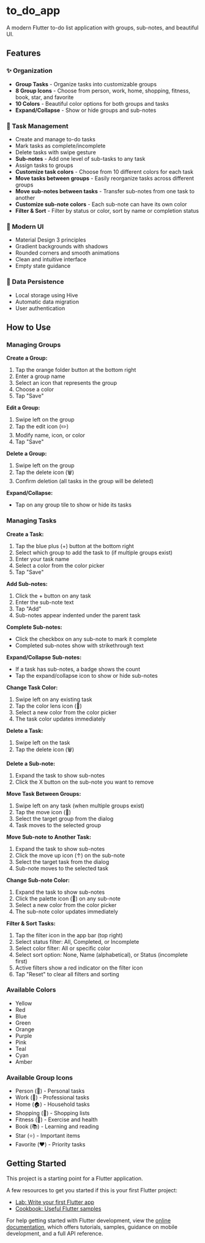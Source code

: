 # to_do_app

A modern Flutter to-do list application with groups, sub-notes, and beautiful UI.

## Features

### ✨ Organization
- **Group Tasks** - Organize tasks into customizable groups
- **8 Group Icons** - Choose from person, work, home, shopping, fitness, book, star, and favorite
- **10 Colors** - Beautiful color options for both groups and tasks
- **Expand/Collapse** - Show or hide groups and sub-notes

### 📝 Task Management
- Create and manage to-do tasks
- Mark tasks as complete/incomplete
- Delete tasks with swipe gesture
- **Sub-notes** - Add one level of sub-tasks to any task
- Assign tasks to groups
- **Customize task colors** - Choose from 10 different colors for each task
- **Move tasks between groups** - Easily reorganize tasks across different groups
- **Move sub-notes between tasks** - Transfer sub-notes from one task to another
- **Customize sub-note colors** - Each sub-note can have its own color
- **Filter & Sort** - Filter by status or color, sort by name or completion status

### 🎨 Modern UI
- Material Design 3 principles
- Gradient backgrounds with shadows
- Rounded corners and smooth animations
- Clean and intuitive interface
- Empty state guidance

### 💾 Data Persistence
- Local storage using Hive
- Automatic data migration
- User authentication

## How to Use

### Managing Groups
**Create a Group:**
1. Tap the orange folder button at the bottom right
2. Enter a group name
3. Select an icon that represents the group
4. Choose a color
5. Tap "Save"

**Edit a Group:**
1. Swipe left on the group
2. Tap the edit icon (✏️)
3. Modify name, icon, or color
4. Tap "Save"

**Delete a Group:**
1. Swipe left on the group
2. Tap the delete icon (🗑️)
3. Confirm deletion (all tasks in the group will be deleted)

**Expand/Collapse:**
- Tap on any group tile to show or hide its tasks

### Managing Tasks
**Create a Task:**
1. Tap the blue plus (+) button at the bottom right
2. Select which group to add the task to (if multiple groups exist)
3. Enter your task name
4. Select a color from the color picker
5. Tap "Save"

**Add Sub-notes:**
1. Click the + button on any task
2. Enter the sub-note text
3. Tap "Add"
4. Sub-notes appear indented under the parent task

**Complete Sub-notes:**
- Click the checkbox on any sub-note to mark it complete
- Completed sub-notes show with strikethrough text

**Expand/Collapse Sub-notes:**
- If a task has sub-notes, a badge shows the count
- Tap the expand/collapse icon to show or hide sub-notes

**Change Task Color:**
1. Swipe left on any existing task
2. Tap the color lens icon (🎨)
3. Select a new color from the color picker
4. The task color updates immediately

**Delete a Task:**
1. Swipe left on the task
2. Tap the delete icon (🗑️)

**Delete a Sub-note:**
1. Expand the task to show sub-notes
2. Click the X button on the sub-note you want to remove

**Move Task Between Groups:**
1. Swipe left on any task (when multiple groups exist)
2. Tap the move icon (📁)
3. Select the target group from the dialog
4. Task moves to the selected group

**Move Sub-note to Another Task:**
1. Expand the task to show sub-notes
2. Click the move up icon (↑) on the sub-note
3. Select the target task from the dialog
4. Sub-note moves to the selected task

**Change Sub-note Color:**
1. Expand the task to show sub-notes
2. Click the palette icon (🎨) on any sub-note
3. Select a new color from the color picker
4. The sub-note color updates immediately

**Filter & Sort Tasks:**
1. Tap the filter icon in the app bar (top right)
2. Select status filter: All, Completed, or Incomplete
3. Select color filter: All or specific color
4. Select sort option: None, Name (alphabetical), or Status (incomplete first)
5. Active filters show a red indicator on the filter icon
6. Tap "Reset" to clear all filters and sorting

### Available Colors
- Yellow
- Red
- Blue
- Green
- Orange
- Purple
- Pink
- Teal
- Cyan
- Amber

### Available Group Icons
- Person (👤) - Personal tasks
- Work (💼) - Professional tasks
- Home (🏠) - Household tasks
- Shopping (🛒) - Shopping lists
- Fitness (💪) - Exercise and health
- Book (📚) - Learning and reading
- Star (⭐) - Important items
- Favorite (❤️) - Priority tasks

## Getting Started

This project is a starting point for a Flutter application.

A few resources to get you started if this is your first Flutter project:

- [Lab: Write your first Flutter app](https://docs.flutter.dev/get-started/codelab)
- [Cookbook: Useful Flutter samples](https://docs.flutter.dev/cookbook)

For help getting started with Flutter development, view the
[online documentation](https://docs.flutter.dev/), which offers tutorials,
samples, guidance on mobile development, and a full API reference.
